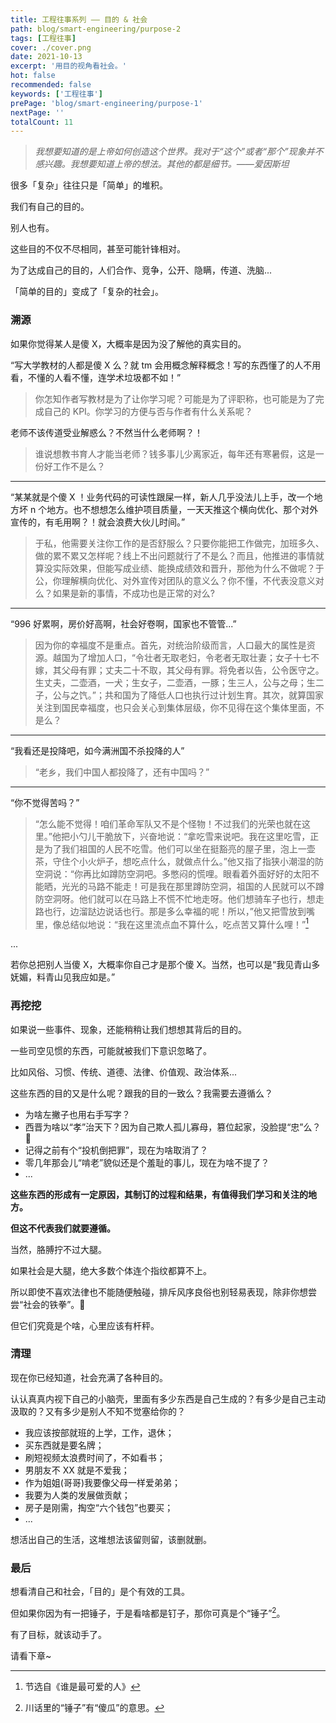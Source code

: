 ```yaml
---
title: 工程往事系列 —— 目的 & 社会
path: blog/smart-engineering/purpose-2
tags: [工程往事]
cover: ./cover.png
date: 2021-10-13
excerpt: '用目的视角看社会。'
hot: false
recommended: false
keywords: ['工程往事']
prePage: 'blog/smart-engineering/purpose-1'
nextPage: ''
totalCount: 11
---
```


> _我想要知道的是上帝如何创造这个世界。我对于“这个”或者“那个”现象并不感兴趣。我想要知道上帝的想法。其他的都是细节。——爱因斯坦_

很多「复杂」往往只是「简单」的堆积。

我们有自己的目的。

别人也有。

这些目的不仅不尽相同，甚至可能针锋相对。

为了达成自己的目的，人们合作、竞争，公开、隐瞒，传道、洗脑...

「简单的目的」变成了「复杂的社会」。

### 溯源

如果你觉得某人是傻 X，大概率是因为没了解他的真实目的。

“写大学教材的人都是傻 X 么？就 tm 会用概念解释概念！写的东西懂了的人不用看，不懂的人看不懂，连学术垃圾都不如！”

> 你怎知作者写教材是为了让你学习呢？可能是为了评职称，也可能是为了完成自己的 KPI。你学习的方便与否与作者有什么关系呢？

老师不该传道受业解惑么？不然当什么老师啊？！

> 谁说想教书育人才能当老师？钱多事儿少离家近，每年还有寒暑假，这是一份好工作不是么？

<hr />

“某某就是个傻 X ！业务代码的可读性跟屎一样，新人几乎没法儿上手，改一个地方坏 n 个地方。也不想想怎么维护项目质量，一天天推这个横向优化、那个对外宣传的，有毛用啊？！就会浪费大伙儿时间。”

> 于私，他需要关注你工作的是否舒服么？只要你能把工作做完，加班多久、做的累不累又怎样呢？线上不出问题就行了不是么？而且，他推进的事情就算没实际效果，但能写成业绩、能换成绩效和晋升，那他为什么不做呢？于公，你理解横向优化、对外宣传对团队的意义么？你不懂，不代表没意义对么？如果是新的事情，不成功也是正常的对么?

<hr />

“996 好累啊，房价好高啊，社会好卷啊，国家也不管管...”

> 因为你的幸福度不是重点。首先，对统治阶级而言，人口最大的属性是资源。越国为了增加人口，“令壮者无取老妇，令老者无取壮妻；女子十七不嫁，其父母有罪；丈夫二十不取，其父母有罪。将免者以告，公令医守之。生丈夫，二壶酒，一犬；生女子，二壶酒，一豚；生三人，公与之母；生二子，公与之饩。”；共和国为了降低人口也执行过计划生育。其次，就算国家关注到国民幸福度，也只会关心到集体层级，你不见得在这个集体里面，不是么？

<hr />

“我看还是投降吧，如今满洲国不杀投降的人”

> “老乡，我们中国人都投降了，还有中国吗？”

<hr />

“你不觉得苦吗？”

> “怎么能不觉得！咱们革命军队又不是个怪物！不过我们的光荣也就在这里。”他把小勺儿干脆放下，兴奋地说：“拿吃雪来说吧。我在这里吃雪，正是为了我们祖国的人民不吃雪。他们可以坐在挺豁亮的屋子里，泡上一壶茶，守住个小火炉子，想吃点什么，就做点什么。”他又指了指狭小潮湿的防空洞说：“你再比如蹲防空洞吧。多憋闷的慌哩。眼看着外面好好的太阳不能晒，光光的马路不能走！可是我在那里蹲防空洞，祖国的人民就可以不蹲防空洞呀。他们就可以在马路上不慌不忙地走呀。他们想骑车子也行，想走路也行，边溜跶边说话也行。那是多么幸福的呢！所以，”他又把雪放到嘴里，像总结似地说：“我在这里流点血不算什么，吃点苦又算什么哩！”[^注1]

...

若你总把别人当傻 X，大概率你自己才是那个傻 X。当然，也可以是“我见青山多妩媚，料青山见我应如是。”

### 再挖挖

如果说一些事件、现象，还能稍稍让我们想想其背后的目的。

一些司空见惯的东西，可能就被我们下意识忽略了。

比如风俗、习惯、传统、道德、法律、价值观、政治体系...

这些东西的目的又是什么呢？跟我的目的一致么？我需要去遵循么？

- 为啥左撇子也用右手写字？
- 西晋为啥以“孝”治天下？因为自己欺人孤儿寡母，篡位起家，没脸提“忠”么？🤣
- 记得之前有个“投机倒把罪”，现在为啥取消了？
- 零几年那会儿“啃老”貌似还是个羞耻的事儿，现在为啥不提了？
- ...

**这些东西的形成有一定原因，其制订的过程和结果，有值得我们学习和关注的地方。**

**但这不代表我们就要遵循。**

当然，胳膊拧不过大腿。

如果社会是大腿，绝大多数个体连个指纹都算不上。

所以即使不喜欢法律也不能随便触碰，排斥风序良俗也别轻易表现，除非你想尝尝“社会的铁拳”。🤪

但它们究竟是个啥，心里应该有杆秤。

### 清理

现在你已经知道，社会充满了各种目的。

认认真真内视下自己的小脑壳，里面有多少东西是自己生成的？有多少是自己主动汲取的？又有多少是别人不知不觉塞给你的？

- 我应该按部就班的上学，工作，退休；
- 买东西就是要名牌；
- 刷短视频太浪费时间了，不如看书；
- 男朋友不 XX 就是不爱我；
- 作为姐姐(哥哥)我要像父母一样爱弟弟；
- 我要为人类的发展做贡献；
- 房子是刚需，掏空“六个钱包”也要买；
- ...

想活出自己的生活，这堆想法该留则留，该删就删。

### 最后

想看清自己和社会，「目的」是个有效的工具。

但如果你因为有一把锤子，于是看啥都是钉子，那你可真是个“锤子”[^注2]。

有了目标，就该动手了。

请看下章~

[^注1]: 节选自《谁是最可爱的人》
[^注2]: 川话里的“锤子”有“傻瓜”的意思。

<!-- 思考题：“只反贪官，不反皇帝”和“党的理论永远正确，但实施者可能会走偏。”有什么区别？(不要预设答案，不要带有色眼镜看待这个问题) -->
